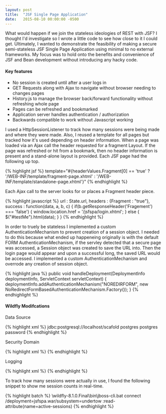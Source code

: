 ```yaml
---
layout: post
title:  "JSF Single Page Application"
date:   2015-08-10 00:00:00 -0500
---
```


What would happen if we join the stateless ideologies of REST with JSF? I thought I'd investigate so I wrote a little code to see how close to it I could get. Ultimately, I wanted to demonstrate the feasibility of making a secure semi-stateless JSF Single Page Application using minimal to no external frameworks. My focus was to hold onto the benefits and convenience of JSF and Bean development without introducing any hacky code.

#### Key features
* No session is created until after a user logs in
* GET Requests along with Ajax to navigate without browser needing to changes pages
* History.js to manage the browser back/forward functionality without refreshing whole page
* Pages can be refreshed and bookmarked
* Application server handles authentication / authorization
* Backwards compatible to work without Javascript working

I used a HttpSessionListener to track how many sessions were being made and where they were made. Also, I reused a template for all pages but tracked how it's used depending on header information. When a page was loaded via an Ajax call the header requested for a fragment Layout. If the page was refreshed or hit from a bookmark, then no header information is present and a stand-alone layout is provided. Each JSF page had the following up top.

{% highlight jsf %}
template="#{headerValues.Fragment[0] == 'true' ? '/WEB-INF/template/fragment-page.xhtml' : '/WEB-INF/template/standalone-page.xhtml'}" 
{% endhighlight %}

Each Ajax call to the server looks for or places a Fragment header piece. 
  
{% highlight javascript %}
url : State.url,
  headers : {Fragment : "true"},
  success : function(data, a, b, c) {
    if(b.getResponseHeader('Fragement') === 'false') {
      window.location.href = '/jsfspa/login.xhtml';
    } else {
      $("#testMe").html(data);
    }
  }
{% endhighlight %}

In order to truely be stateless I implemented a custom AuthenticationMechanism to prevent creation of a session object. I needed to do this because what ended up happeneing originally is with the default FORM AuthenticationMechanism, if the servley detected that a secure page was accessed, a Session object was created to save the URL into. Then the login page would appear and upon a successful long, the saved URL would be accessed. I implemented a custom AuthenticationMechanism and overrode any creation of session object. 

{% highlight java %}
  public void handleDeployment(DeploymentInfo deploymentInfo, ServletContext servletContext) {
    deploymentInfo.addAuthenticationMechanism("NOREDIRFORM", new NoRedirectFormBasedAuthenticationMechanism.Factory());
  }
{% endhighlight %}

#### Wildfly Modifcations 
Data Source

{% highlight xml %}
<datasource jndi-name="java:/jsfspaDS" pool-name="PostgrePool" enabled="true">
  <connection-url>jdbc:postgresql://localhost/scafold</connection-url>
  <driver>postgres</driver>
  <security>
    <user-name>postgres</user-name>
    <password>password</password>
  </security>
</datasource>
{% endhighlight %}

Security Domain

{% highlight xml %}
<security-domain name="jsfspa-security-domain" cache-type="default">
  <authentication>
    <login-module code="Database" flag="required">
      <module-option name="dsJndiName" value="java:/jsfspaDS"/>
      <module-option name="principalsQuery" value="SELECT PASSWORD FROM APPUSER WHERE LOGIN  = ?"/>
      <module-option name="rolesQuery" value="SELECT R.NAME, 'Roles' FROM USER_ROLE UR INNER JOIN APPROLE R ON R.ID = UR.ROLE_ID INNER JOIN APPUSER U ON U.ID = UR.USER_ID WHERE U.LOGIN = ?"/>
    </login-module>
  </authentication>
</security-domain>
{% endhighlight %}

Logging

{% highlight xml %}
<logger category="net.pannenko">
  <level name="ALL"/>
</logger>
{% endhighlight %}

To track how many sessions were actually in use, I found the following snippet to show me session counts in real-time.

{% highlight batch %}
<path>\wildfly-8.1.0.Final\bin\jboss-cli.bat
connect /deployment=jsfspa.war/subsystem=undertow :read-attribute(name=active-sessions)
{% endhighlight %}